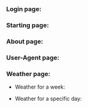 ### Login page:

### Starting page:

### About page:

### User-Agent page:

### Weather page:

- Weather for a week:

- Weather for a specific day:
